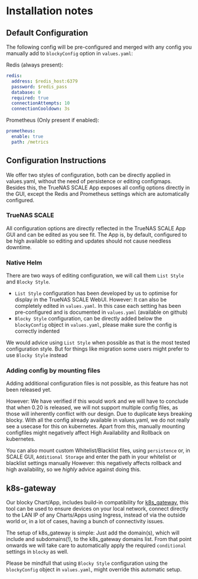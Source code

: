 # Installation notes

## Default Configuration

The following config will be pre-configured and merged with any config you manually add to `blockyConfig` option in `values.yaml`:

Redis (always present):

```yaml
redis:
  address: $redis_host:6379
  password: $redis_pass
  database: 0
  required: true
  connectionAttempts: 10
  connectionCooldown: 3s
```

Prometheus (Only present if enabled):

```yaml
prometheus:
  enable: true
  path: /metrics
```

## Configuration Instructions

We offer two styles of configuration, both can be directly applied in values.yaml, without the need of persistence or editing configmaps.
Besides this, the TrueNAS SCALE App exposes all config options directly in the GUI, except the Redis and Prometheus settings which are automatically configured.

### TrueNAS SCALE

All configuration options are directly reflected in the TrueNAS SCALE App GUI and can be edited as you see fit.
The App is, by default, configured to be high available so editing and updates should not cause needless downtime.

### Native Helm

There are two ways of editing configuration, we will call them `List Style` and `Blocky Style`.

- `List Style` configuration has been developed by us to optimise for display in the TrueNAS SCALE WebUI. However: It can also be completely edited in `values.yaml`. In this case each setting has been pre-configured and is documented in `values.yaml` (available on github)
- `Blocky Style` configuration, can be directly added below the `blockyConfig` object in `values.yaml`, please make sure the config is correctly indented

We would advice using `List Style` when possible as that is the most tested configuration style. But for things like migration some users might prefer to use `Blocky Style` instead

### Adding config by mounting files

Adding additional configuration files is not possible, as this feature has not been released yet.

However: We have verified if this would work and we will have to conclude that when 0.20 is released, we will not support multiple config files, as those will inherently conflict with our design. Due to duplicate keys breaking blocky.
With all the config already available in values.yaml, we do not really see a usecase for this on kubernetes. Apart from this, manually mounting configfiles might negatively affect High Availability and Rollback on kubernetes.

You can also mount custom Whitelist/Blacklist files, using `persistence` or, in SCALE GUI, `Additional Storage` and enter the path in your whitelist or blacklist settings manually
However: this negatively affects rollback and high availability, so we _highly_ advice against doing this.

## k8s-gateway

Our blocky Chart/App, includes build-in compatibility for [k8s_gateway](https://github.com/ori-edge/k8s_gateway), this tool can be used to ensure devices on your local network, connect directly to the LAN IP of any Charts/Apps using Ingress, instead of via the outside world or, in a lot of cases, having a bunch of connectivity issues.

The setup of k8s_gateway is simple:
Just add the domain(s), which will include and subdomains(!), to the k8s_gateway domains list.
From that point onwards we will take care to automatically apply the required `conditional` settings in `blocky` as well.

Please be mindfull that using `Blocky Style` configuration using the `blockyConfig` object in `values.yaml`, might override this automatic setup.
